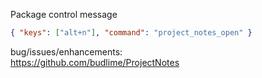 Package control message 

```JSON
{ "keys": ["alt+n"], "command": "project_notes_open" }
```

bug/issues/enhancements:  
https://github.com/budlime/ProjectNotes
